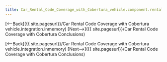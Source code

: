 ```yaml
---
title: Car_Rental_Code_Coverage_with_Cobertura_vehicle.component.rentalagreement
---
```

[<--Back]({{ site.pagesurl}}/Car Rental Code Coverage with Cobertura vehicle.integration.inmemory)  [Next-->]({{ site.pagesurl}}/Car Rental Code Coverage with Cobertura Conclusions)



[<--Back]({{ site.pagesurl}}/Car Rental Code Coverage with Cobertura vehicle.integration.inmemory)  [Next-->]({{ site.pagesurl}}/Car Rental Code Coverage with Cobertura Conclusions)
